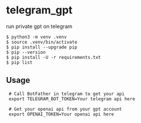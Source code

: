 # telegram_gpt
run private gpt on telegram

```
$ python3 -m venv .venv
$ source .venv/bin/activate
$ pip install --upgrade pip
$ pip --version
$ pip install -U -r requirements.txt
$ pip list

```

## Usage
```
 # Call BotFather in telegram to get your api
 export TELEGRAM_BOT_TOKEN=Your telegram api here
 
 # Get your openai api from your gpt account
 export OPENAI_TOKEN=Your openai api here

```

